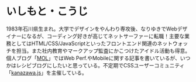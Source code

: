 いしもと・こうじ
=======================

1983年石川県生まれ。大学でデザインをやんわり専攻後、なりゆきでWebデザイナーになるが、コーディング好きが高じてネットサーファーに転職！主要な業務としてはHTML/CSS/JavaScriptといったフロントエンド関連のネットウォッチを担当。また社内教育やマークアップ監査にかこつけたアイドル活動も得意。個人ブログ「[MOL](http://t32k.me/mol/)」ではWeb Perf.やMobileに関する記事を書いているが、いつかはレシピブログにしたいと思っている。不定期でCSSユーザーコミュニティ「[kanazawa.js](http://kanazawajs.tumblr.com/)」を主催している。
